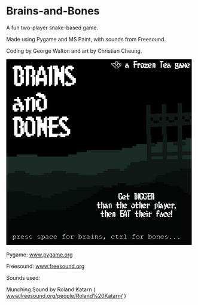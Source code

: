 Brains-and-Bones
================

A fun two-player snake-based game.

Made using Pygame and MS Paint, with sounds from Freesound.

Coding by George Walton and art by Christian Cheung.

![Splash screen](https://github.com/georgewalton/Brains-and-Bones/blob/master/ZombiePack/screenshot1.png "Splash screen")

Pygame: www.pygame.org

Freesound: www.freesound.org

Sounds used:

Munching Sound by Roland Katarn ( www.freesound.org/people/Roland%20Katarn/ )